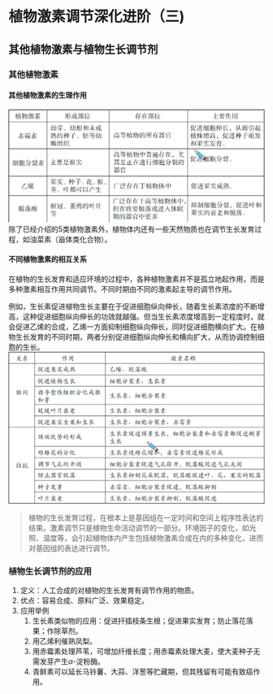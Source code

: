 # 植物激素调节深化进阶（三)

## 其他植物激素与植物生长调节剂

### 其他植物激素

#### 其他植物激素的生理作用

![01](image.png)
除了已经介绍的5类植物激素外，植物体内还有一些天然物质也在调节生长发育过程，如油菜素（甾体类化合物）。

#### 不同植物激素的相互关系

在植物的生长发育和适应环境的过程中，各种植物激素并不是孤立地起作用，而是多种激素相互作用共同调节。不同时期由不同的激素起主导的调节作用。

例如，生长素促进植物生长主要在于促进细胞纵向伸长，随着生长素浓度的不断增高，这种促进细胞纵向伸长的功效就越强。但当生长素浓度增高到一定程度时，就会促进乙烯的合成，乙烯一方面抑制细胞纵向伸长，同时促进细胞横向扩大。在植物生长发育的不同时期，两者分别促进细胞纵向伸长和横向扩大，从而协调控制细胞的生长。
![02](image-1.png)
> 植物的生长发育过程，在根本上是基因组在一定时间和空间上程序性表达的结果。激素调节只是植物生命活动调节的一部分。环境因子的变化，如光照、温度等，会引起植物体内产生包括植物激素合成在内的多种变化，进而对基因组的表达进行调节。

### 植物生长调节剂的应用

1. 定义：人工合成的对植物的生长发育有调节作用的物质。
2. 优点：容易合成、原料广泛、效果稳定。
3. 应用举例
   1. 生长素类似物的应用：促进扦插枝条生根；促进果实发育；防止落花落果；作除草剂。
   2. 用乙烯利催熟凤梨。
   3. 用赤霉素处理芦苇，可增加纤维长度；用赤霉素处理大麦，使大麦种子无需发芽产生$\alpha$-淀粉酶。
   4. 青鲜素可以延长马铃薯、大蒜、洋葱等贮藏期，但其残留有可能有致癌作用。
